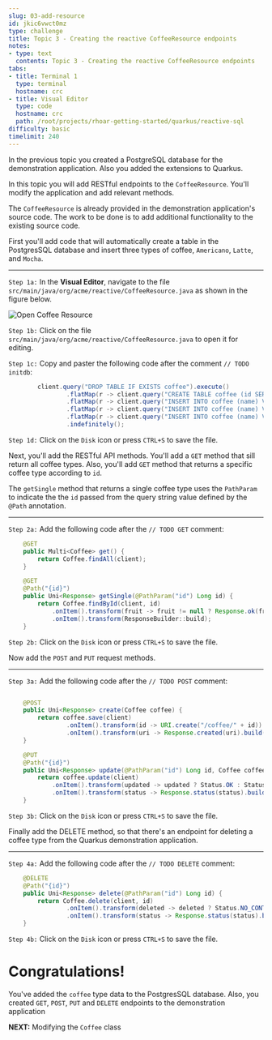 ```yaml
---
slug: 03-add-resource
id: jkic6vwct0mz
type: challenge
title: Topic 3 - Creating the reactive CoffeeResource endpoints
notes:
- type: text
  contents: Topic 3 - Creating the reactive CoffeeResource endpoints
tabs:
- title: Terminal 1
  type: terminal
  hostname: crc
- title: Visual Editor
  type: code
  hostname: crc
  path: /root/projects/rhoar-getting-started/quarkus/reactive-sql
difficulty: basic
timelimit: 240
---
```

In the previous topic you created a PostgreSQL database for the demonstration application. Also you added the extensions to Quarkus.

In this topic you will add RESTful endpoints to the `CoffeeResource`. You'll modify the application and add relevant methods.

The `CoffeeResource` is already provided in the demonstration application's source code. The work to be done is to add additional functionality to the existing source code.

First you'll add code that will automatically create a table in the PostgresSQL database and insert three types of coffee, `Americano`, `Latte`, and `Mocha`.

----

`Step 1a:` In the **Visual Editor**, navigate to the file `src/main/java/org/acme/reactive/CoffeeResource.java` as shown in the figure below.

![Open Coffee Resource](..\assets\open-coffeesource.png)

`Step 1b:` Click on the file `src/main/java/org/acme/reactive/CoffeeResource.java` to open it for editing.

`Step 1c:` Copy and paster the following code after the comment `// TODO initdb`:

```java
        client.query("DROP TABLE IF EXISTS coffee").execute()
                .flatMap(r -> client.query("CREATE TABLE coffee (id SERIAL PRIMARY KEY, name TEXT NOT NULL)").execute())
                .flatMap(r -> client.query("INSERT INTO coffee (name) VALUES ('Americano')").execute())
                .flatMap(r -> client.query("INSERT INTO coffee (name) VALUES ('Latte')").execute())
                .flatMap(r -> client.query("INSERT INTO coffee (name) VALUES ('Mocha')").execute()).await()
                .indefinitely();
```

`Step 1d:` Click on the `Disk` icon or press `CTRL+S` to save the file.

Next, you'll add the RESTful API methods. You'll add a `GET` method that sill return all coffee types. Also, you'll add `GET` method that returns a specific coffee type according to `id`.

The `getSingle` method that returns a single coffee type uses the `PathParam` to indicate the the `id` passed from the query string value defined by the `@Path` annotation.

----

`Step 2a:` Add the following code after the `// TODO GET` comment:

```java
    @GET
    public Multi<Coffee> get() {
        return Coffee.findAll(client);
    }

    @GET
    @Path("{id}")
    public Uni<Response> getSingle(@PathParam("id") Long id) {
        return Coffee.findById(client, id)
            .onItem().transform(fruit -> fruit != null ? Response.ok(fruit) : Response.status(Status.NOT_FOUND))
            .onItem().transform(ResponseBuilder::build);
    }

```

`Step 2b:` Click on the `Disk` icon or press `CTRL+S` to save the file.

Now add the `POST` and `PUT` request methods.

----

`Step 3a:` Add the following code after the `// TODO POST` comment:

```java

    @POST
    public Uni<Response> create(Coffee coffee) {
        return coffee.save(client)
                .onItem().transform(id -> URI.create("/coffee/" + id))
                .onItem().transform(uri -> Response.created(uri).build());
    }

    @PUT
    @Path("{id}")
    public Uni<Response> update(@PathParam("id") Long id, Coffee coffee) {
        return coffee.update(client)
            .onItem().transform(updated -> updated ? Status.OK : Status.NOT_FOUND)
            .onItem().transform(status -> Response.status(status).build());
    }
```

`Step 3b:` Click on the `Disk` icon or press `CTRL+S` to save the file.

Finally add the DELETE method, so that there's an endpoint for deleting a coffee type from the Quarkus demonstration application.

----

`Step 4a:` Add the following code after the `// TODO DELETE` comment:

```java
    @DELETE
    @Path("{id}")
    public Uni<Response> delete(@PathParam("id") Long id) {
        return Coffee.delete(client, id)
                .onItem().transform(deleted -> deleted ? Status.NO_CONTENT : Status.NOT_FOUND)
                .onItem().transform(status -> Response.status(status).build());
    }
```

`Step 4b:` Click on the `Disk` icon or press `CTRL+S` to save the file.

# Congratulations!

You've added the `coffee` type data to the PostgresSQL database. Also, you created `GET`, `POST`, `PUT` and `DELETE` endpoints to the demonstration application

**NEXT:** Modifying the `Coffee` class